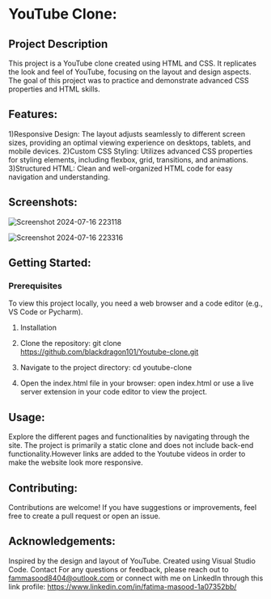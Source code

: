 # YouTube Clone:

## Project Description
This project is a YouTube clone created using HTML and CSS. It replicates the look and feel of YouTube, focusing on the layout and design aspects. The goal of this project was to practice and demonstrate advanced CSS properties and HTML skills.

## Features:
1)Responsive Design: The layout adjusts seamlessly to different screen sizes, providing an optimal viewing experience on desktops, tablets, and mobile devices.
2)Custom CSS Styling: Utilizes advanced CSS properties for styling elements, including flexbox, grid, transitions, and animations.
3)Structured HTML: Clean and well-organized HTML code for easy navigation and understanding.

## Screenshots:
![Screenshot 2024-07-16 223118](https://github.com/user-attachments/assets/e933fe55-20b9-4ea5-aaae-9fdc3ebfa67a)


![Screenshot 2024-07-16 223316](https://github.com/user-attachments/assets/e706fdd4-adda-4082-a5fe-ac0774668232)



## Getting Started:

### Prerequisites
To view this project locally, you need a web browser and a code editor (e.g., VS Code or Pycharm).

1) Installation
   
2) Clone the repository:
git clone https://github.com/blackdragon101/Youtube-clone.git

3) Navigate to the project directory:
cd youtube-clone

4) Open the index.html file in your browser:
open index.html
or use a live server extension in your code editor to view the project.


## Usage:
Explore the different pages and functionalities by navigating through the site. The project is primarily a static clone and does not include back-end functionality.However links are added to the Youtube videos in order to make the website look more responsive.

## Contributing:
Contributions are welcome! If you have suggestions or improvements, feel free to create a pull request or open an issue.

## Acknowledgements:
Inspired by the design and layout of YouTube.
Created using Visual Studio Code.
Contact
For any questions or feedback, please reach out to fammasood8404@outlook.com or connect with me on LinkedIn through this link profile: https://www.linkedin.com/in/fatima-masood-1a07352bb/
